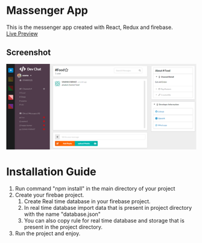 # Massenger App
This is the messenger app created with React, Redux and firebase.
<br>
[Live Preview](https://slack-7260c.firebaseapp.com)

## Screenshot <br>
![ScreenShot](https://github.com/MentorUsama/massengerApp/blob/main/screenshot.PNG)

# Installation Guide
1. Run command "npm install" in the main directory of your project
2. Create your firebae project.
   1. Create Real time database in your firebase project.
   2. In real time database import data that is present in project directory with the name "database.json"
   3. You can also copy rule for real time database and storage that is present in the project directory.
4. Run the project and enjoy.
